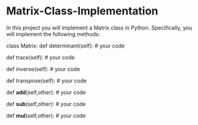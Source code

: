 # Matrix-Class-Implementation

In this project you will implement a Matrix class in Python. Specifically, you will implement the following methods:

class Matrix:
  def determinant(self):
      # your code

  def trace(self):
      # your code

  def inverse(self):
      # your code

  def transpose(self):
     # your code

  def __add__(self,other):
    # your code

  def __sub__(self,other):
    # your code

  def __mul__(self,other):
    # your code


